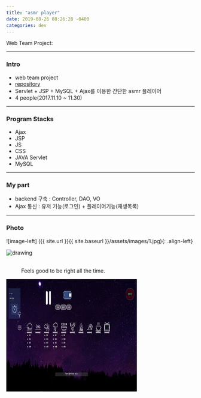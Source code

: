 ```yaml
---
title: "asmr player"
date: 2019-08-26 08:26:28 -0400
categories: dev
---
```


Web Team Project:

---

### Intro
- web team project
- [repository]
- Servlet + JSP + MySQL + Ajax를 이용한 간단한 asmr 플레이어
- 4 people(2017.11.10 ~ 11.30)

---

### Program Stacks
- Ajax
- JSP
- JS
- CSS
- JAVA Servlet
- MySQL

---

### My part
- backend 구축 : Controller, DAO, VO
- Ajax 통신 : 유저 기능(로그인) + 플레이어기능(재생목록)

---

### Photo
![image-left] ({{ site.url }}{{ site.baseurl }}/assets/images/1.jpg){: .align-left}

<img src="{{ site.url }}{{ site.baseurl }}/assets/images/1.jpg" alt="drawing" width="350" height="300"/>

<figure style="width: 300px" class="align-right">
  <img src="{{ site.url }}{{ site.baseurl }}/assets/images/2.jpg" alt="">
  <figcaption>Feels good to be right all the time.</figcaption>
</figure> 

<img src="/assets/images/2.jpg" alt="drawing" width="350" height="300"/>

[repository]: https://github.com/blackjayH/asmr-player/
